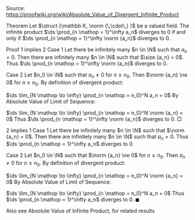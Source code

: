 # 

Source: https://proofwiki.org/wiki/Absolute_Value_of_Divergent_Infinite_Product



Theorem
Let $\struct {\mathbb K, \norm {\,\cdot\,} }$ be a valued field.
The infinite product $\ds \prod_{n \mathop = 1}^\infty a_n$ diverges to $0$ if and only if $\ds \prod_{n \mathop = 1}^\infty \norm {a_n}$ diverges to $0$.


Proof
1 implies 2
Case 1
Let there be infinitely many $n \in \N$ such that $a_n = 0$.
Then there are infinitely many $n \in \N$ such that $\size {a_n} = 0$.
Thus $\ds \prod_{n \mathop = 1}^\infty \norm {a_n}$ diverges to $0$.


Case 2
Let $n_0 \in \N$ such that $a_n \ne 0$ for $n \ge n_0$.
Then $\norm {a_n} \ne 0$ for $n \ge n_0$.
By definition of divergent product:

$\ds \lim_{N \mathop \to \infty} \prod_{n \mathop = n_0}^N a_n = 0$
By Absolute Value of Limit of Sequence:

$\ds \lim_{N \mathop \to \infty} \prod_{n \mathop = n_0}^N \norm {a_n} = 0$
Thus $\ds \prod_{n \mathop = 1}^\infty \norm {a_n}$ diverges to $0$.
$\Box$


2 implies 1
Case 1
Let there be infinitely many $n \in \N$ such that $\norm {a_n} = 0$.
Then there are infinitely many $n \in \N$ such that $a_n = 0$.
Thus $\ds \prod_{n \mathop = 1}^\infty a_n$ diverges to $0$.


Case 2
Let $n_0 \in \N$ such that $\norm {a_n} \ne 0$ for $n \ge n_0$.
Then $a_n \ne 0$ for $n \ge n_0$.
By definition of divergent product:

$\ds \lim_{N \mathop \to \infty} \prod_{n \mathop = n_0}^N \norm {a_n} = 0$
By Absolute Value of Limit of Sequence:

$\ds \lim_{N \mathop \to \infty} \prod_{n \mathop = n_0}^N a_n = 0$
Thus $\ds \prod_{n \mathop = 1}^\infty a_n$ diverges to $0$.
$\blacksquare$


Also see
Absolute Value of Infinite Product, for related results




